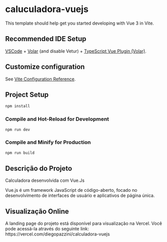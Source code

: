 # caluculadora-vuejs

This template should help get you started developing with Vue 3 in Vite.

## Recommended IDE Setup

[VSCode](https://code.visualstudio.com/) + [Volar](https://marketplace.visualstudio.com/items?itemName=Vue.volar) (and disable Vetur) + [TypeScript Vue Plugin (Volar)](https://marketplace.visualstudio.com/items?itemName=Vue.vscode-typescript-vue-plugin).

## Customize configuration

See [Vite Configuration Reference](https://vitejs.dev/config/).

## Project Setup

```sh
npm install
```

### Compile and Hot-Reload for Development

```sh
npm run dev
```

### Compile and Minify for Production

```sh
npm run build
```
<h2>Descrição do Projeto</h2>

Calculadora desenvolvida com Vue.Js

Vue.js é um framework JavaScript de código-aberto, focado no desenvolvimento de interfaces de usuário e aplicativos de página única.

<h2>Visualização Online</h2>
<p>A landing page do projeto está disponível para visualização na Vercel. Você pode acessá-la através do seguinte link: https://vercel.com/diegopazzini/calculadora-vuejs
